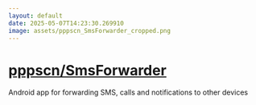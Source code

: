 ```yaml
---
layout: default
date: 2025-05-07T14:23:30.269910
image: assets/pppscn_SmsForwarder_cropped.png
---
```


# [pppscn/SmsForwarder](https://github.com/pppscn/SmsForwarder)

Android app for forwarding SMS, calls and notifications to other devices
